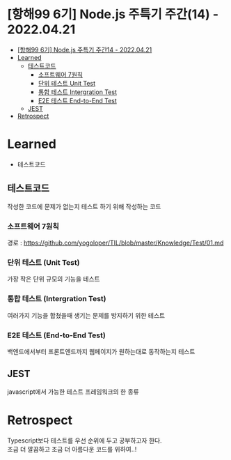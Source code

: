 # [항해99 6기] Node.js 주특기 주간(14) - 2022.04.21

<!-- TOC -->

- [[항해99 6기] Node.js 주특기 주간14 - 2022.04.21](#%ED%95%AD%ED%95%B499-6%EA%B8%B0-nodejs-%EC%A3%BC%ED%8A%B9%EA%B8%B0-%EC%A3%BC%EA%B0%8414---20220421)
- [Learned](#learned)
  - [테스트코드](#%ED%85%8C%EC%8A%A4%ED%8A%B8%EC%BD%94%EB%93%9C)
    - [소프트웨어 7원칙](#%EC%86%8C%ED%94%84%ED%8A%B8%EC%9B%A8%EC%96%B4-7%EC%9B%90%EC%B9%99)
    - [단위 테스트 Unit Test](#%EB%8B%A8%EC%9C%84-%ED%85%8C%EC%8A%A4%ED%8A%B8-unit-test)
    - [통합 테스트 Intergration Test](#%ED%86%B5%ED%95%A9-%ED%85%8C%EC%8A%A4%ED%8A%B8-intergration-test)
    - [E2E 테스트 End-to-End Test](#e2e-%ED%85%8C%EC%8A%A4%ED%8A%B8-end-to-end-test)
  - [JEST](#jest)
- [Retrospect](#retrospect)

<!-- /TOC -->

# Learned
- 테스트코드

## 테스트코드
작성한 코드에 문제가 없는지 테스트 하기 위해 작성하는 코드  

### 소프트웨어 7원칙
경로 : https://github.com/yogoloper/TIL/blob/master/Knowledge/Test/01.md

### 단위 테스트 (Unit Test)
가장 작은 단위 규모의 기능을 테스트
### 통합 테스트 (Intergration Test)
여러가지 기능을 합쳤을때 생기는 문제를 방지하기 위한 테스트
### E2E 테스트 (End-to-End Test)
백엔드에서부터 프론트엔드까지 웹페이지가 원하는대로 동작하는지 테스트

## JEST
javascript에서 가능한 테스트 프레임워크의 한 종류

# Retrospect
Typescript보다 테스트를 우선 순위에 두고 공부하고자 한다.  
조금 더 깔끔하고 조금 더 아름다운 코드를 위하여..!